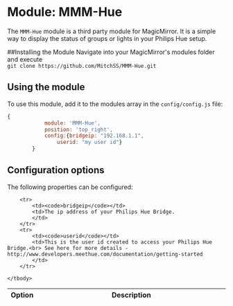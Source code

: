 # Module: MMM-Hue
The `MMM-Hue` module is a third party module for MagicMirror. It is a simple way to display the status of groups or lights in your Philips Hue setup.

##Installing the Module
Navigate into your MagicMirror's modules folder and execute <br>
`git clone https://github.com/MitchSS/MMM-Hue.git`
## Using the module

To use this module, add it to the modules array in the `config/config.js` file:
````javascript
{
		    module: 'MMM-Hue',
		    position: 'top_right',
		    config:{bridgeip: "192.168.1.1",
		        userid: "my user id"}
		}
````

## Configuration options

The following properties can be configured:


<table width="100%">
	<!-- why, markdown... -->
	<thead>
		<tr>
			<th>Option</th>
			<th width="100%">Description</th>
		</tr>
	<thead>
	<tbody>

		<tr>
			<td><code>bridgeip</code></td>
			<td>The ip address of your Philips Hue Bridge.
			</td>
		</tr>
		<tr>
			<td><code>userid</code></td>
			<td>This is the user id created to access your Philips Hue Bridge.<br> See here for more details - http://www.developers.meethue.com/documentation/getting-started
			</td>
		</tr>

	</tbody>
</table>
